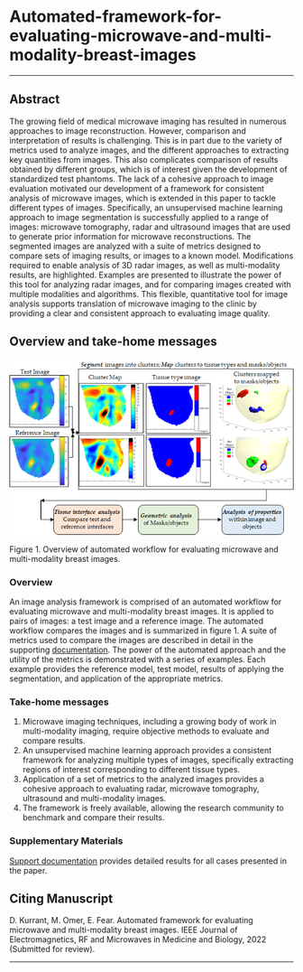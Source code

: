 # Automated-framework-for-evaluating-microwave-and-multi-modality-breast-images

***

## Abstract
The growing field of medical microwave imaging has resulted in numerous approaches to image reconstruction.  However, comparison and interpretation of results is challenging.  This is in part due to the variety of metrics used to analyze images, and the different approaches to extracting key quantities from images.  This also complicates comparison of results obtained by different groups, which is of interest given the development of standardized test phantoms.  The lack of a cohesive approach to image evaluation motivated our development of a framework for consistent analysis of microwave images, which is extended in this paper to tackle different types of images. Specifically, an unsupervised machine learning approach to image segmentation is successfully applied to a range of images: microwave tomography, radar and ultrasound images that are used to generate prior information for microwave reconstructions. The segmented images are analyzed with a suite of metrics designed to compare sets of imaging results, or images to a known model.   Modifications required to enable analysis of 3D radar images, as well as multi-modality results, are highlighted.  Examples are presented to illustrate the power of this tool for analyzing radar images, and for comparing images created with multiple modalities and algorithms.   This flexible, quantitative tool for image analysis supports translation of microwave imaging to the clinic by providing a clear and consistent approach to evaluating image quality. 

## Overview and take-home messages

![](https://github.com/djkurran/Automated-framework-for-evaluating-microwave-and-multi-modality-breast-images/blob/main/overview.png)

Figure 1. Overview of automated workflow for evaluating microwave and multi-modality breast images.

### Overview

An image analysis framework is comprised of an automated workflow for evaluating microwave and multi-modality breast images. It is applied to pairs of images: a test image and a reference image. The automated workflow compares the images and is summarized in figure 1. A suite of metrics used to compare the images are described in detail in the supporting [documentation](https://github.com/djkurran/Automated-framework-for-evaluating-microwave-and-multi-modality-breast-images/wiki/Introduction). The power of the automated approach and the utility of the metrics is demonstrated with a series of examples. Each example provides the reference model, test model, results of applying the segmentation, and application of the appropriate metrics.

### Take-home messages

1.	Microwave imaging techniques, including a growing body of work in multi-modality imaging, require objective methods to evaluate and compare results.
2.	An unsupervised machine learning approach provides a consistent framework for analyzing multiple types of images, specifically extracting regions of interest corresponding to different tissue types.
3.	Application of a set of metrics to the analyzed images provides a cohesive approach to evaluating radar, microwave tomography, ultrasound and multi-modality images.
4.	The framework is freely available, allowing the research community to benchmark and compare their results.

### Supplementary Materials

[Support documentation](https://github.com/djkurran/Automated-framework-for-evaluating-microwave-and-multi-modality-breast-images/wiki/Introduction) provides detailed results for all cases presented in the paper.

## Citing Manuscript

D. Kurrant, M. Omer, E. Fear. Automated framework for evaluating microwave and multi-modality breast images. IEEE Journal of Electromagnetics, RF and Microwaves in Medicine and Biology, 2022 (Submitted for review).

***
